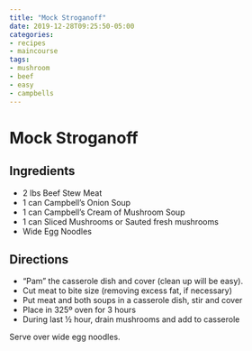```yaml
---
title: "Mock Stroganoff"
date: 2019-12-28T09:25:50-05:00
categories:
- recipes
- maincourse
tags: 
- mushroom
- beef
- easy
- campbells
---
```

# Mock Stroganoff

## Ingredients

* 2 lbs	Beef Stew Meat
* 1 can	Campbell’s Onion Soup
* 1 can	Campbell’s Cream of Mushroom Soup
* 1 can	Sliced Mushrooms or Sauted fresh mushrooms
* Wide Egg Noodles

## Directions

* “Pam” the casserole dish and cover (clean up will be easy).
* Cut meat to bite size (removing excess fat, if necessary)
* Put meat and both soups in a casserole dish, stir and cover
* Place in 325º oven for 3 hours
* During last ½ hour, drain mushrooms and add to casserole

Serve over wide egg noodles.
